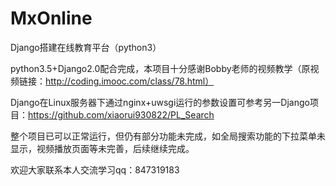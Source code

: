 # MxOnline
Django搭建在线教育平台（python3）

python3.5+Django2.0配合完成，本项目十分感谢Bobby老师的视频教学（原视频链接：http://coding.imooc.com/class/78.html）

Django在Linux服务器下通过nginx+uwsgi运行的参数设置可参考另一Django项目：https://github.com/xiaorui930822/PL_Search

整个项目已可以正常运行，但仍有部分功能未完成，如全局搜索功能的下拉菜单未显示，视频播放页面等未完善，后续继续完成。

欢迎大家联系本人交流学习qq：847319183
